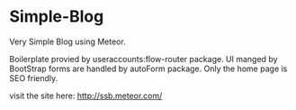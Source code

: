 # Simple-Blog
Very Simple Blog using Meteor.

Boilerplate provied by useraccounts:flow-router package.
UI manged by BootStrap
forms are handled by autoForm package.
Only the home page is SEO friendly.

visit the site here: http://ssb.meteor.com/
